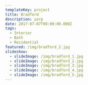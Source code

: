```yaml
---
templateKey: project
title: Bradford
description: yarp
date: 2017-07-07T00:00:00.000Z
tags:
  - Interior
  - Bath
  - Residential
featured: /img/bradford_2.jpg
slideshow:
  - slideImage: /img/bradford_1.jpg
  - slideImage: /img/bradford_2.jpg
  - slideImage: /img/bradford_3.jpg
  - slideImage: /img/bradford_4.jpg
  - slideImage: /img/bradford_5.jpg
---
```


